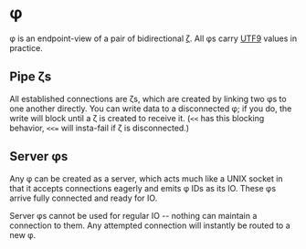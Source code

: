 # φ
φ is an endpoint-view of a pair of bidirectional [ζ](zeta.md). All φs carry [UTF9](utf9.md) values in practice.


## Pipe ζs
All established connections are ζs, which are created by linking two φs to one another directly. You can write data to a disconnected φ; if you do, the write will block until a ζ is created to receive it. (`<<` has this blocking behavior, `<<=` will insta-fail if ζ is disconnected.)


## Server φs
Any φ can be created as a server, which acts much like a UNIX socket in that it accepts connections eagerly and emits φ IDs as its IO. These φs arrive fully connected and ready for IO.

Server φs cannot be used for regular IO -- nothing can maintain a connection to them. Any attempted connection will instantly be routed to a new φ.
